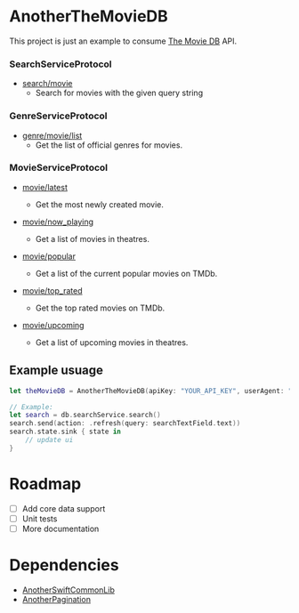 # AnotherTheMovieDB

This project is just an example to consume [The Movie DB](https://www.themoviedb.org) API.


### SearchServiceProtocol

* [search/movie](https://developers.themoviedb.org/3/search/search-movies)
  * Search for movies with the given query string

### GenreServiceProtocol

* [genre/movie/list](https://developers.themoviedb.org/3/movies/get-now-playing)
  * Get the list of official genres for movies.

### MovieServiceProtocol

* [movie/latest](https://developers.themoviedb.org/3/movies/get-now-playing)
  * Get the most newly created movie.

* [movie/now_playing](https://developers.themoviedb.org/3/movies/get-now-playing)
  * Get a list of movies in theatres.

* [movie/popular](https://developers.themoviedb.org/3/movies/get-popular-movies)
  * Get a list of the current popular movies on TMDb.

* [movie/top_rated](https://developers.themoviedb.org/3/movies/get-top-rated-movies)
  * Get the top rated movies on TMDb.

* [movie/upcoming](https://developers.themoviedb.org/3/movies/get-upcoming)
  * Get a list of upcoming movies in theatres.

## Example usuage
```swift
let theMovieDB = AnotherTheMovieDB(apiKey: "YOUR_API_KEY", userAgent: "YOUR_USER_AGENT", language: .en_US, network: network)

// Example:
let search = db.searchService.search()
search.send(action: .refresh(query: searchTextField.text))
search.state.sink { state in
    // update ui
}
```

# Roadmap
- [ ] Add core data support
- [ ] Unit tests
- [ ] More documentation

# Dependencies
* [AnotherSwiftCommonLib](https://github.com/rexcosta/AnotherSwiftCommonLib)
* [AnotherPagination](https://github.com/rexcosta/AnotherPagination)
